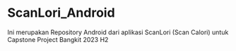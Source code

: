 # ScanLori_Android
Ini merupakan Repository Android dari aplikasi ScanLori (Scan Calori) untuk Capstone Project Bangkit 2023 H2
